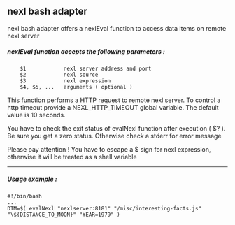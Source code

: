 ## nexl bash adapter

nexl bash adapter offers a nexlEval function to access data items on remote nexl server

##### nexlEval function accepts the following parameters :
        $1            nexl server address and port
        $2            nexl source
        $3            nexl expression
        $4, $5, ...   arguments ( optional )
 
This function performs a HTTP request to remote nexl server. To control a http timeout provide a NEXL_HTTP_TIMEOUT global variable. The default value is 10 seconds.

You have to check the exit status of evalNexl function after execution ( $? ). Be sure you get a zero status. Otherwise check a stderr for error message
 
Please pay attention ! You have to escape a $ sign for nexl expression, otherwise it will be treated as a shell variable

* * *

##### Usage example :
    #!/bin/bash
    ...
    DTM=$( evalNexl "nexlserver:8181" "/misc/interesting-facts.js" "\${DISTANCE_TO_MOON}" "YEAR=1979" )
